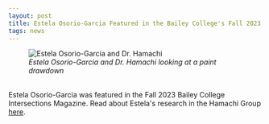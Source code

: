 ```yaml
---
layout: post
title: Estela Osorio-Garcia Featured in the Bailey College's Fall 2023 Intersections Magazine
tags: news
---
```


<figure>
  <img src="https://lesliehamachi.github.io/post_content/2023-10 estela osorio-garcia.jpg" alt="Estela Osorio-Garcia and Dr. Hamachi" title="Estela Osorio-Garcia and Dr. Hamachi">
  <figcaption><em>Estela Osorio-Garcia and Dr. Hamachi looking at a paint drawdown</em></figcaption>
</figure>  
<br>
Estela Osorio-Garcia was featured in the Fall 2023 Bailey College Intersections Magazine. Read about Estela's research in the Hamachi Group <a href="https://cosam.calpoly.edu/intersections-2023/pigments-and-chemistry">here</a>.

